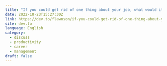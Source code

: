 ```yaml
---
title: "If you could get rid of one thing about your job, what would it be?"
date: 2022-10-23T15:27:30Z
link: https://dev.to/flawnson/if-you-could-get-rid-of-one-thing-about-your-job-what-would-it-be-hbm?utm_medium=RSS&utm_source=news.12bit.vn
site: dev.to
language: English
category:
  - discuss
  - productivity
  - career
  - management
draft: false
---
```


